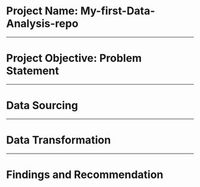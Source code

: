 # Project Name: My-first-Data-Analysis-repo

----
# Project Objective: Problem Statement



----
# Data Sourcing



----
# Data Transformation



----
# Findings and Recommendation
